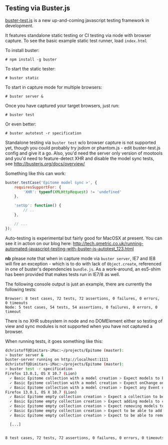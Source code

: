 Testing via Buster.js
---------------------

[buster-test.js](http://busterjs.org) is a new up-and-coming javascript testing framework in development.

It features standalone static testing or CI testing via node with browser capture.
To see the basic example static test runner, load  `index.html`

To install buster:

    # npm install -g buster

To start the static tester:

    # buster static

To start in capture mode for multiple browsers:

    # buster server &

Once you have captured your target browsers, just run:

    # buster test

Or even better:

    # buster autotest -r specification

Standalone testing via `buster test` w/o browser capture is not supported yet, though you could probably try jsdom or phantom.js - edit buster-test.js config and give it a go. Also, you'd need the server only version of mootools and you'd need to feature-detect XHR and disable the model sync tests, see http://busterjs.org/docs/overview/

Something like this can work:
```javascript
buster.testCase('Epitome model sync >', {
    requiresSupportFor: {
        'XHR': typeof(XMLHttpRequest) != 'undefined'
    },

    'setUp': function() {
        // ..
    },

    // ...
});
```

Auto-testing is experimental but fairly good for MacOSX at present. You can see it in action on our blog here: http://tech.qmetric.co.uk/running-automated-javascript-testing-with-buster-js-autotest_123.html

**nb** please note that when in capture mode via `buster server`, IE7 and IE8 will fire an exception - which is to do with lack of `Object.create`, referenced in one of buster's dependencies `bundle.js`. As a work-around, an es5-shim has been provided that makes tests run in IE7/8 as well.

The following console output is just an example, there are currently the following tests:
```
Browser: 8 test cases, 72 tests, 72 assertions, 0 failures, 0 errors, 0 timeouts
Node: 5 test cases, 54 tests, 54 assertions, 0 failures, 0 errors, 0 timeout
```

There is no XHR subsystem in node and no DOMElement either so testing of view and sync modules is not supported when you have not captured a browser.

When running tests, it goes something like this:

```sh
dchristoff@Dimitars-iMac:~/projects/Epitome (master):
> buster server &
buster-server running on http://localhost:1111
dchristoff@Dimitars-iMac:~/projects/Epitome (master):
> buster test -r specification
Firefox 13.0.1, OS X 10.7 (Lion)
  ✓ Basic Epitome collection with a model creation > Expect models to be equal to number passed in constructor >
  ✓ Basic Epitome collection with a model creation > Expect onChange on a model to fire for collection >
  ✓ Basic Epitome collection with a model creation > Expect any Event on any model to fire for collection observer >
Firefox 13.0.1, OS X 10.7 (Lion)
  ✓ Basic Epitome empty collection creation > Expect a collection to be created >
  ✓ Basic Epitome empty collection creation > Expect adding models to collection to fire onAdd event >
  ✓ Basic Epitome empty collection creation > Expect removing models to collection to fire onRemove event >
  ✓ Basic Epitome empty collection creation > Expect to be able to add models to the collection
  ✓ Basic Epitome empty collection creation > Expect to be able to remove models from the collection

  [...]


8 test cases, 72 tests, 72 assertions, 0 failures, 0 errors, 0 timeouts
```
